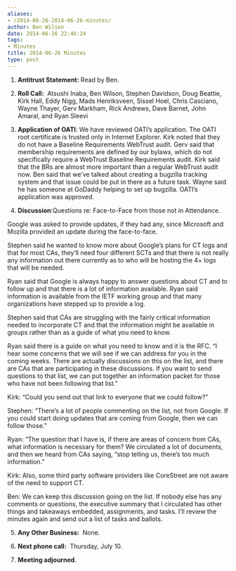 ```yaml
---
aliases:
- /2014-06-26-2014-06-26-minutes/
author: Ben Wilson
date: 2014-06-26 22:46:24
tags:
- Minutes
title: 2014-06-26 Minutes
type: post
---
```


1. **Antitrust Statement:** Read by Ben.

1. **Roll Call:**  Atsushi Inaba, Ben Wilson, Stephen Davidson, Doug Beattie, Kirk Hall, Eddy Nigg, Mads Henriksveen, Sissel Hoel, Chris Casciano, Wayne Thayer, Gerv Markham, Rick Andrews, Dave Barnet, John Amaral, and Ryan Sleevi

1. **Application of OATI**: We have reviewed OATI’s application. The OATI root certificate is trusted only in Internet Explorer. Kirk noted that they do not have a Baseline Requirements WebTrust audit. Gerv said that membership requirements are defined by our bylaws, which do not specifically require a WebTrust Baseline Requirements audit. Kirk said that the BRs are almost more important than a regular WebTrust audit now. Ben said that we’ve talked about creating a bugzilla tracking system and that issue could be put in there as a future task. Wayne said he has someone at GoDaddy helping to set up bugzilla. OATI’s application was approved.

1. **Discussion**:Questions re: Face-to-Face from those not in Attendance.

Google was asked to provide updates, if they had any, since Microsoft and Mozilla provided an update during the face-to-face.

Stephen said he wanted to know more about Google’s plans for CT logs and that for most CAs, they’ll need four different SCTs and that there is not really any information out there currently as to who will be hosting the 4+ logs that will be needed.

Ryan said that Google is always happy to answer questions about CT and to follow up and that there is a lot of information available. Ryan said information is available from the IETF working group and that many organizations have stepped up to provide a log.

Stephen said that CAs are struggling with the fairly critical information needed to incorporate CT and that the information might be available in groups rather than as a guide of what you need to know.

Ryan said there is a guide on what you need to know and it is the RFC. “I hear some concerns that we will see if we can address for you in the coming weeks. There are actually discussions on this on the list, and there are CAs that are participating in these discussions. If you want to send questions to that list, we can put together an information packet for those who have not been following that list.”

Kirk: “Could you send out that link to everyone that we could follow?”

Stephen: “There’s a lot of people commenting on the list, not from Google. If you could start doing updates that are coming from Google, then we can follow those.”

Ryan: “The question that I have is, if there are areas of concern from CAs, what information is necessary for them? We circulated a lot of documents, and then we heard from CAs saying, “stop telling us, there’s too much information.”

Kirk: Also, some third party software providers like CoreStreet are not aware of the need to support CT.

Ben: We can keep this discussion going on the list. If nobody else has any comments or questions, the executive summary that I circulated has other things and takeaways embedded, assignments, and tasks. I’ll review the minutes again and send out a list of tasks and ballots.

5. **Any Other Business:**  None.

1. **Next phone call:**  Thursday, July 10.

1. **Meeting adjourned**.